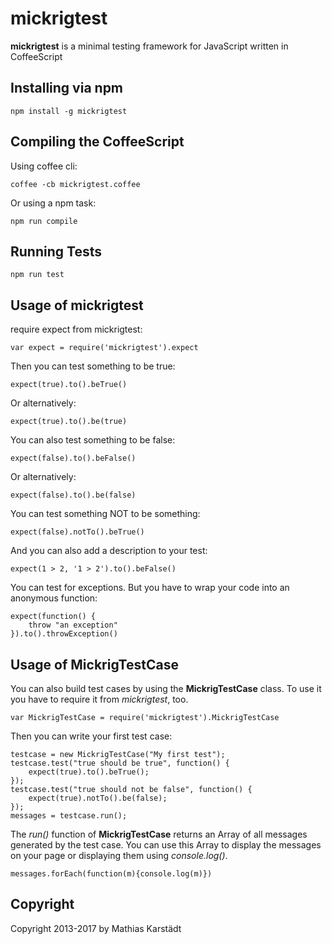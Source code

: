mickrigtest
==============

**mickrigtest** is a minimal testing framework for JavaScript written in CoffeeScript

Installing via npm
------------------

    npm install -g mickrigtest


Compiling the CoffeeScript
--------------------------

Using coffee cli:

    coffee -cb mickrigtest.coffee

Or using a npm task:

    npm run compile


Running Tests
-------------

    npm run test


Usage of mickrigtest
-----------------------

require expect from mickrigtest:

    var expect = require('mickrigtest').expect

Then you can test something to be true:

    expect(true).to().beTrue()

Or alternatively:

    expect(true).to().be(true)

You can also test something to be false:

    expect(false).to().beFalse()

Or alternatively:

    expect(false).to().be(false)

You can test something NOT to be something:

    expect(false).notTo().beTrue()

And you can also add a description to your test:

    expect(1 > 2, '1 > 2').to().beFalse()
    
You can test for exceptions. But you have to wrap your code into an anonymous function:

    expect(function() {
        throw "an exception"
    }).to().throwException()
    
Usage of MickrigTestCase
------------------------

You can also build test cases by using the **MickrigTestCase** class.
To use it you have to require it from *mickrigtest*, too.

    var MickrigTestCase = require('mickrigtest').MickrigTestCase

Then you can write your first test case:

    testcase = new MickrigTestCase("My first test");
    testcase.test("true should be true", function() {
        expect(true).to().beTrue();
    });
    testcase.test("true should not be false", function() {
        expect(true).notTo().be(false);
    });
    messages = testcase.run();

The *run()* function of **MickrigTestCase** returns an Array of all messages generated by the test case.
You can use this Array to display the messages on your page or displaying them using *console.log()*.
    
    messages.forEach(function(m){console.log(m)})

Copyright
---------

Copyright 2013-2017 by Mathias Karstädt
